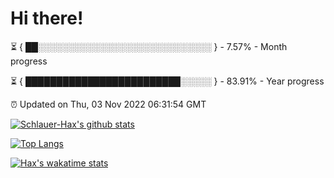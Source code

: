 # Hi there!

⏳ { ██░░░░░░░░░░░░░░░░░░░░░░░░░░░░ } - 7.57% - Month progress

⏳ { █████████████████████████░░░░░ } - 83.91% - Year progress

⏰ Updated on Thu, 03 Nov 2022 06:31:54 GMT


[![Schlauer-Hax's github stats](https://github-readme-stats.vercel.app/api?username=Schlauer-Hax&show_icons=true&theme=dark&count_private=true)](https://github.com/Schlauer-Hax)


[![Top Langs](https://github-readme-stats.vercel.app/api/top-langs/?username=Schlauer-Hax&layout=compact&theme=dark)](https://github.com/Schlauer-Hax?tab=repositories)


[![Hax's wakatime stats](https://github-readme-stats.vercel.app/api/wakatime?username=Hax&theme=dark)](https://wakatime.com/@Hax)


